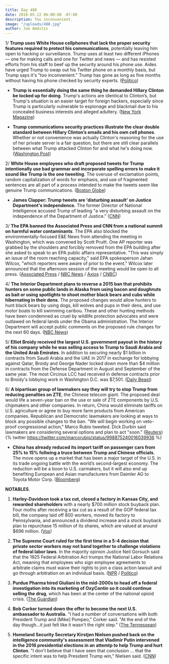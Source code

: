 ```yaml
---
title: Day 488
date: 2018-05-22 06:00:00 -07:00
description: Too inconvenient.
image: "/uploads/488.jpg"
author: Joe Amditis
---
```


1/ **Trump uses White House cellphones that lack the proper security features required to protect his communications**, potentially leaving him open to hacking or surveillance. Trump uses at least two different iPhones — one for making calls and one for Twitter and news — and has resisted efforts from his staff to beef up the security around his phone use. Aides have urged Trump to swap out his Twitter phone on a monthly basis, but Trump says it's "too inconvenient." Trump has gone as long as five months without having his phone checked by security experts. ([Politico](https://www.politico.com/story/2018/05/21/trump-phone-security-risk-hackers-601903))

* **Trump is essentially doing the same thing he demanded Hillary Clinton be locked up for doing**. Trump's actions are identical to Clinton’s, but Trump's situation is an easier target for foreign hackers, especially since Trump is particularly vulnerable to espionage and blackmail due to his concealed business interests and alleged adultery. ([New York Magazine](http://nymag.com/daily/intelligencer/2018/05/trump-thanks-secure-phone-too-inconvenient-lock-him-up.html))

* **Trump communications security practices illustrate the clear double standard between Hillary Clinton’s emails and his own cell phones**. Whether or not convenience was actually Clinton's reasoning for the use of her private server is a fair question, but there are still clear parallels between what Trump attacked Clinton for and what he's doing now. ([Washington Post](https://www.washingtonpost.com/news/the-fix/wp/2018/05/22/trump-warned-of-great-danger-posed-by-clintons-emails-but-he-eschews-security-procedures-for-his-own-phone/?noredirect=on&utm_term=.dd1c7650882d))

2/ **White House employees who draft proposed tweets for Trump intentionally use bad grammar and incorporate spelling errors to make it sound like Trump is the one tweeting**. The overuse of exclamation points, random capitalization of words for emphasis, and use of fragmented sentences are all part of a process intended to make the tweets seem like genuine Trump communications. ([Boston Globe](https://www.bostonglobe.com/news/nation/2018/05/21/trump-tweets-include-grammatical-errors-and-some-them-are-purpose/JeL7AtKLPevJDIIOMG7TrN/story.html))

* **James Clapper: Trump tweets are 'disturbing assault' on Justice Department's independence.** The former Director of National Intelligence accused Trump of leading "a very disturbing assault on the independence of the Department of Justice." ([CNN](https://www.cnn.com/2018/05/21/politics/clapper-trump-disturbing-assault-doj-cnntv/index.html))

3/ **The EPA banned the Associated Press and CNN from a national summit on harmful water contaminants**. The EPA also blocked the environmentally-focused E&E News from attending the meeting in Washington, which was convened by Scott Pruitt. One AP reporter was grabbed by the shoulders and forcibly removed from the EPA building after she asked to speak to an EPA public affairs representative. "This was simply an issue of the room reaching capacity," said EPA spokesperson Jahan Wilcox, "which reporters were aware of prior to the event." Wilcox later announced that the afternoon session of the meeting would be open to all press. ([Associated Press](https://apnews.com/d799f4e096cc42cf99ae01b02d1e0688) / [NBC News](https://www.nbcnews.com/politics/white-house/pruitt-bars-media-epa-summit-contaminants-guards-push-reporter-out-n876396) / [Axios](https://www.axios.com/epa-summit-reporters-forcibly-barred-cnn-ap-scott-pruitt-fa9b313b-0d0a-4ea9-9087-d8ff4dffaf29.html) / [CNBC](https://www.cnbc.com/2018/05/22/ap-reporter-shoved-by-security-guards-outside-epa-event.html))

4/ **The Interior Department plans to reverse a 2015 ban that prohibits hunters on some public lands in Alaska from using bacon and doughnuts as bait or using spotlights to shoot mother black bears and cubs while hibernating in their dens**. The proposed changes would allow hunters to hunt black bears by using dogs, kill wolves and pups in their dens, and use motor boats to kill swimming caribou. These and other hunting methods have been condemned as cruel by wildlife protection advocates and were outlawed on federal lands under the Obama administration. The Interior Department will accept public comments on the proposed rule changes for the next 60 days. ([NBC News](https://www.nbcnews.com/politics/white-house/interior-dept-moves-allow-alaska-bear-hunting-doughnuts-bacon-n876306))

5/ **Elliot Broidy received the largest U.S. government payout in the history of his company while he was selling access to Trump to Saudi Arabia and the United Arab Emirates**. In addition to securing nearly $1 billion in contracts from Saudi Arabia and the UAE in 2017 in exchange for lobbying against Qatar, Broidy and George Nader locked down more than $4 million in contracts from the Defense Department in August and September of the same year. The most Circinus LCC had received in defense contracts prior to Broidy's lobbying work in Washington D.C. was $7,501. ([Daily Beast](https://www.thedailybeast.com/elliott-broidys-company-got-its-biggest-us-government-contract-ever-while-he-pitched-trump-administration))

 6/ **A bipartisan group of lawmakers say they will try to stop Trump from reducing penalties on ZTE**, the Chinese telecom giant.  The proposed deal would life a seven-year ban on the use or sale of ZTE components by U.S. chipmakers and other companies. In return, China would eliminate tariffs on U.S. agriculture or agree to buy more farm products from American companies. Republican and Democratic lawmakers are looking at ways to block any possible changes to the ban. "We will begin working on veto-proof congressional action," Marco Rubio tweeted. Dick Durbin said lawmakers are considering several options and plan to act "soon."  ([Reuters](https://www.reuters.com/article/us-usa-trade-china/u-s-lawmakers-say-they-will-try-to-block-possible-zte-deal-with-china-idUSKCN1IN27O))
{% twitter https://twitter.com/marcorubio/status/998875240016039936 %}

* **China has already reduced its import tariff on passenger cars from 25% to 15% follwing a truce between Trump and Chinese officials**. The move opens up a market that has been a major target of the U.S. in its trade ongoing battle with the world’s second-largest economy. The reduction will be a boon to U.S. carmakers, but it will also end up benefiting European and Asian manufacturers from Daimler AG to Toyota Motor Corp. ([Bloomberg](https://www.bloomberg.com/news/articles/2018-05-22/china-is-said-to-cut-car-import-duty-in-boost-for-lexus-bmw))

**NOTABLES**.

1. **Harley-Davidson took a tax cut, closed a factory in Kansas City, and rewarded shareholders** with a nearly $700 million stock buyback plan. Four moths after receiving a tax cut as a result of the GOP federal tax bill, the company laid off 800 workers, moved its factory to Pennsylvania, and announced a dividend increase and a stock buyback plan to repurchase 15 million of its shares, which are valued at around $696 million. ([Vox](https://www.vox.com/policy-and-politics/2018/5/22/17350180/harley-davidson-tax-buyback-kansas-city-factory))

2. **The Supreme Court ruled for the first time in a 5-4 decision that private sector workers may not band together to challenge violations of federal labor laws**. In the majority opinion Justice Neil Gorsuch said that the 1925 Federal Arbitration Act trumps the National Labor Relations Act, meaning that employees who sign employee agreements to arbitrate claims must waive their rights to join a class action lawsuit and go through arbitration on an individual basis. ([NPR](https://www.npr.org/2018/05/21/605012795/supreme-court-decision-delivers-blow-to-workers-rights) / [Politico](https://www.politico.com/story/2018/05/21/supreme-court-upholds-employers-right-to-require-arbitration-to-settle-workplace-disputes-600923))

3. **Purdue Pharma hired Giuliani in the mid-2000s to head off a federal investigation into its marketing of OxyContin so it could continue selling the drug**, which has been at the center of the national opioid crisis. ([The Guardian](https://www.theguardian.com/us-news/2018/may/22/rudy-giuliani-opioid-epidemic-oxycontin-purdue-pharma))

4. **Bob Corker turned down the offer to become the next U.S. ambassador to Australia.** "I had a number of conversations with both President Trump and \[Mike\] Pompeo," Corker said. "At the end of the day though…it just felt like it wasn't the right step." ([The Tennessean](https://www.tennessean.com/story/news/politics/2018/05/21/u-s-sen-bob-corker-turns-down-trump-administration-offer-become-next-u-s-ambassador-australia/629726002/))

5. **Homeland Security Secretary Kirstjen Nielsen pushed back on the intelligence community's assessment that Vladimir Putin intervened in the 2016 presidential elections in an attemtp to help Trump and hurt Clinton**. "I don't believe that I have seen that conclusion ... that the specific intent was to help President Trump win," Nielsen said. ([CNN](https://www.cnn.com/2018/05/22/politics/kirstjen-nielsen-election-russia-meddling/index.html))